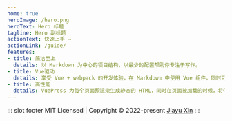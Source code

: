 ```yaml
---
home: true
heroImage: /hero.png
heroText: Hero 标题
tagline: Hero 副标题
actionText: 快速上手 →
actionLink: /guide/
features:
- title: 简洁至上
  details: 以 Markdown 为中心的项目结构，以最少的配置帮助你专注于写作。
- title: Vue驱动
  details: 享受 Vue + webpack 的开发体验，在 Markdown 中使用 Vue 组件，同时可以使用 Vue 来开发自定义主题。
- title: 高性能
  details: VuePress 为每个页面预渲染生成静态的 HTML，同时在页面被加载的时候，将作为 SPA 运行。
---
```


::: slot footer
MIT Licensed | Copyright © 2022-present [Jiayu Xin](https://github.com/jiayu1011)
:::
